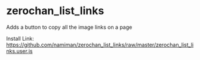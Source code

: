 # zerochan_list_links
Adds a button to copy all the image links on a page

Install Link: https://github.com/namiman/zerochan_list_links/raw/master/zerochan_list_links.user.js
